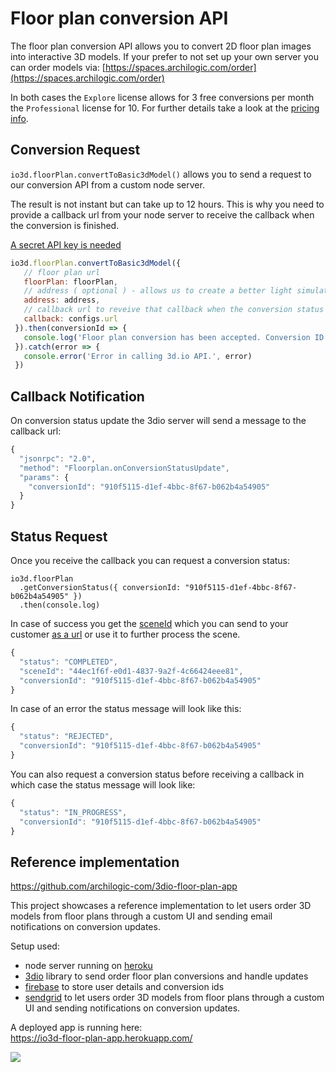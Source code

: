 # Floor plan conversion API

The floor plan conversion API allows you to convert 2D floor plan images into interactive 3D models.
If your prefer to not set up your own server you can order models via: [https://spaces.archilogic.com/order](https://spaces.archilogic.com/order)

In both cases the `Explore` license allows for 3 free conversions per month the `Professional` license for 10. For further details take a look at the [pricing info](https://3d.io/#pricing).


## Conversion Request

`io3d.floorPlan.convertToBasic3dModel()` allows you to send a request to our conversion API from a custom node server.

The result is not instant but can take up to 12 hours.
This is why you need to provide a callback url from your node server to receive the callback when the conversion is finished.

[A secret API key is needed](get-started-node-server.md)

```js
io3d.floorPlan.convertToBasic3dModel({
   // floor plan url
   floorPlan: floorPlan,    
   // address ( optional ) - allows us to create a better light simulation
   address: address, 
   // callback url to reveive that callback when the conversion status changes
   callback: configs.url 
 }).then(conversionId => {
   console.log('Floor plan conversion has been accepted. Conversion ID is: ' + conversionId)
 }).catch(error => {
   console.error('Error in calling 3d.io API.', error)
 })
```

## Callback Notification

On conversion status update the 3dio server will send a message to the callback url:
```js
{
  "jsonrpc": "2.0",
  "method": "Floorplan.onConversionStatusUpdate",
  "params": {
    "conversionId": "910f5115-d1ef-4bbc-8f67-b062b4a54905"
  }
}
```

## Status Request

Once you receive the callback you can request a conversion status:
```
io3d.floorPlan
  .getConversionStatus({ conversionId: "910f5115-d1ef-4bbc-8f67-b062b4a54905" })
  .then(console.log)
```

In case of success you get the [sceneId](scene.md#scene-id) which you can send to your customer [as a url](scene.html#get-viewer-url) or use it to further process the scene.
```js
{
  "status": "COMPLETED",
  "sceneId": "44ec1f6f-e0d1-4837-9a2f-4c66424eee81",
  "conversionId": "910f5115-d1ef-4bbc-8f67-b062b4a54905"
}
```

In case of an error the status message will look like this:
```js
{
  "status": "REJECTED",
  "conversionId": "910f5115-d1ef-4bbc-8f67-b062b4a54905"
}
```

You can also request a conversion status before receiving a callback in which case the status message will look like:
```js
{
  "status": "IN_PROGRESS",
  "conversionId": "910f5115-d1ef-4bbc-8f67-b062b4a54905"
}
```


## Reference implementation

https://github.com/archilogic-com/3dio-floor-plan-app

This project showcases a reference implementation to let users order 3D models from floor plans through a custom UI and sending email notifications on conversion updates.

Setup used:
* node server running on [heroku](https://heroku.com)
* [3dio](https://3d.io) library to send order floor plan conversions and handle updates
* [firebase](https://firebase.google.com) to store user details and conversion ids
* [sendgrid](https://sendgrid.com/) to let users order 3D models from floor plans through a custom UI and sending notifications on conversion updates.


A deployed app is running here:<br>
https://io3d-floor-plan-app.herokuapp.com/

![](https://storage.3d.io/97fa0bf7-1405-4fe3-a2be-49d2101d4121/2017-10-02_21-31-15_okw9Ax/3d_io_Floor_Plan_App.png)
